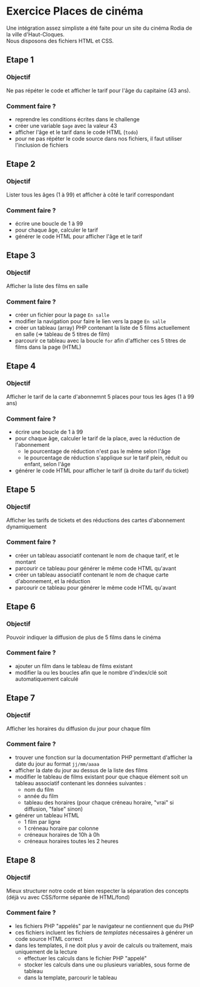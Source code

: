 # Exercice Places de cinéma

Une intégration assez simpliste a été faite pour un site du cinéma Rodia de la ville d'Haut-Cloques.  
Nous disposons des fichiers HTML et CSS.

## Etape 1

### Objectif

Ne pas répéter le code et afficher le tarif pour l'âge du capitaine (43 ans).

### Comment faire ?

- reprendre les conditions écrites dans le challenge
- créer une variable `$age` avec la valeur 43
- afficher l'âge et le tarif dans le code HTML (`todo`)
- pour ne pas répéter le code source dans nos fichiers, il faut utiliser l'inclusion de fichiers

## Etape 2

### Objectif

Lister tous les âges (1 à 99) et afficher à côté le tarif correspondant

### Comment faire ?

- écrire une boucle de 1 à 99
- pour chaque âge, calculer le tarif
- générer le code HTML pour afficher l'âge et le tarif

## Etape 3

### Objectif

Afficher la liste des films en salle

### Comment faire ?

- créer un fichier pour la page `En salle`
- modifier la navigation pour faire le lien vers la page `En salle`
- créer un tableau (array) PHP contenant la liste de 5 films actuellement en salle (=> tableau de 5 titres de film)
- parcourir ce tableau avec la boucle `for` afin d'afficher ces 5 titres de films dans la page (HTML)

## Etape 4

### Objectif

Afficher le tarif de la carte d'abonnemnt 5 places pour tous les âges (1 à 99 ans)

### Comment faire ?

- écrire une boucle de 1 à 99
- pour chaque âge, calculer le tarif de la place, avec la réduction de l'abonnement
  - le pourcentage de réduction n'est pas le même selon l'âge
  - le pourcentage de réduction s'applique sur le tarif plein, réduit ou enfant, selon l'âge
- générer le code HTML pour afficher le tarif (à droite du tarif du ticket)

## Etape 5

### Objectif

Afficher les tarifs de tickets et des réductions des cartes d'abonnement dynamiquement

### Comment faire ?

- créer un tableau associatif contenant le nom de chaque tarif, et le montant
- parcourir ce tableau pour générer le même code HTML qu'avant
- créer un tableau associatif contenant le nom de chaque carte d'abonnement, et la réduction
- parcourir ce tableau pour générer le même code HTML qu'avant

## Etape 6

### Objectif

Pouvoir indiquer la diffusion de plus de 5 films dans le cinéma

### Comment faire ?

- ajouter un film dans le tableau de films existant
- modifier la ou les boucles afin que le nombre d'index/clé soit automatiquement calculé

## Etape 7

### Objectif

Afficher les horaires du diffusion du jour pour chaque film

### Comment faire ?

- trouver une fonction sur la documentation PHP permettant d'afficher la date du jour au format `jj/mm/aaaa`
- afficher la date du jour au dessus de la liste des films
- modifier le tableau de films existant pour que chaque élément soit un tableau associatif contenant les données suivantes :
  - nom du film
  - année du film
  - tableau des horaires (pour chaque créneau horaire, "vrai" si diffusion, "false" sinon)
- générer un tableau HTML
  - 1 film par ligne
  - 1 créneau horaire par colonne
  - créneaux horaires de 10h à 0h
  - créneaux horaires toutes les 2 heures

## Etape 8

### Objectif

Mieux structurer notre code et bien respecter la séparation des concepts (déjà vu avec CSS/forme séparée de HTML/fond)

### Comment faire ?

- les fichiers PHP "appelés" par le navigateur ne contiennent que du PHP
- ces fichiers incluent les fichiers de _templates_ nécessaires à générer un code source HTML correct
- dans les templates, il ne doit plus y avoir de calculs ou traitement, mais uniquement de la lecture
  - effectuer les calculs dans le fichier PHP "appelé"
  - stocker les calculs dans une ou plusieurs variables, sous forme de tableau
  - dans la template, parcourir le tableau
